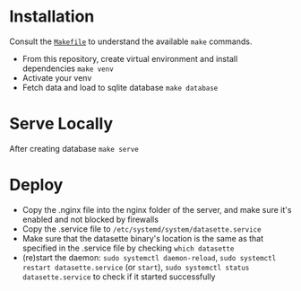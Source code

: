 # Installation
Consult the [`Makefile`](Makefile) to understand the available `make` commands.

- From this repository, create virtual environment and install dependencies `make venv`
- Activate your venv
- Fetch data and load to sqlite database `make database`

# Serve Locally
After creating database `make serve`

# Deploy
- Copy the .nginx file into the nginx folder of the server, and make sure it's enabled and not blocked by firewalls
- Copy the .service file to `/etc/systemd/system/datasette.service`
- Make sure that the datasette binary's location is the same as that specified in the .service file by checking `which datasette`
- (re)start the daemon: `sudo systemctl daemon-reload`, `sudo systemctl restart datasette.service` (or `start`), `sudo systemctl status datasette.service` to check if it started successfully 